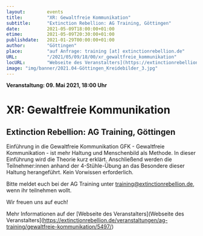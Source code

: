 ```yaml
---
layout:        events
title:         "XR: Gewaltfreie Kommunikation"
subtitle:      "Extinction Rebellion: AG Training, Göttingen"
date:          2021-05-09T18:00:00+01:00
etime:         2021-05-09T20:30:00+01:00
publishdate:   2021-01-29T00:00:00+01:00
author:        "Göttingen"
place:         "auf Anfrage: training [at] extinctionrebellion.de"
URL:           "/2021/05/09/18/00/xr_gewaltfreie_kommunikation"
locURL:        "Webseite des Veranstalters](https://extinctionrebellion.de/veranstaltungen/ag-training/gewaltfreie-kommunikation/5497/"
image: "img/banner/2021.04-Göttingen_Kreidebilder_3.jpg"
---
```


**Veranstaltung: 09. Mai 2021, 18:00 Uhr**

XR: Gewaltfreie Kommunikation
===========

Extinction Rebellion: AG Training, Göttingen
-----------

Einführung in die Gewaltfreie Kommunikation GFK - Gewaltfreie Kommunikation - ist mehr Haltung und Menschenbild als Methode. In dieser Einführung wird die Theorie kurz erklärt. Anschließend werden die Teilnehmer:innen anhand der 4-Stühle-Übung an das Besondere dieser Haltung herangeführt. Kein Vorwissen erforderlich.

Bitte meldet euch bei der AG Training unter [training@extinctionrebellion.de](mailto:training@extinctionrebellion.de),  wenn ihr teilnehmen wollt.

Wir freuen uns auf euch!


Mehr Informationen auf der [Webseite des Veranstalters](Webseite des Veranstalters](https://extinctionrebellion.de/veranstaltungen/ag-training/gewaltfreie-kommunikation/5497/)
